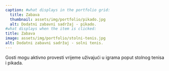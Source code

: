 ```yaml
---
caption: #what displays in the portfolio grid:
  title: Zabava
  thumbnail: assets/img/portfolio/pikado.jpg
  alt: Dodatni zabavni sadržaj - pikado.
#what displays when the item is clicked:
title: Zabava
image: assets/img/portfolio/stolni-tenis.jpg
alt: Dodatni zabavni sadržaj - solni tenis.
---
```

Gosti mogu aktivno provesti vrijeme uživajući u igrama poput stolnog tenisa i pikada.
